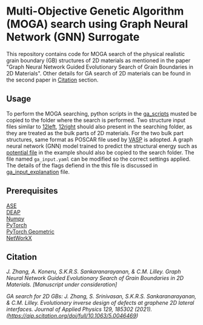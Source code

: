 # Multi-Objective Genetic Algorithm (MOGA) search using Graph Neural Network (GNN) Surrogate

This repository contains code for MOGA search of the physical realistic grain boundary (GB) structures of 2D materials as mentioned in the paper "Graph Neural Network Guided Evolutionary Search of Grain Boundaries in 2D Materials". Other details for GA search of 2D materials can be found in the second paper in [Citation](#citation) section.

## Usage
To perform the MOGA searching, python scripts in the [ga_scripts](ga_scripts/) musted be copied to the folder where the search is performed. Two structure input files similar to [12left](example/12left), [12right](example/12right) should also present in the searching folder, as they are treated as the bulk parts of 2D materials. For the two bulk part structures, same format as POSCAR file used by [VASP](https://www.vasp.at/) is adopted. A graph neural network (GNN) model trained to predict the structural energy such as [potential file](example/potential.pt) in the example should also be copied to the search folder. The file named `ga_input.yaml` can be modified so the correct settings applied. The details of the flags defiend in the this file is discussed in [ga_input_explanation](ga_input_explanation) file.

## Prerequisites
[ASE](https://wiki.fysik.dtu.dk/ase/)  
[DEAP](https://github.com/DEAP/deap)  
[Numpy](https://numpy.org/)  
[PyTorch](https://pytorch.org/)  
[PyTorch Geometric](https://pytorch-geometric.readthedocs.io/en/latest/index.html)  
[NetWorkX](https://networkx.org/)  

## Citation
*J. Zhang, A. Koneru, S.K.R.S. Sankaranarayanan, & C.M. Lilley. Graph Neural Network Guided Evolutionary Search of Grain Boundaries in 2D Materials. [Manuscript under consideration]*  

*GA search for 2D GBs: J. Zhang, S. Srinivasan, S.K.R.S. Sankaranarayanan,  & C.M. Lilley. Evolutionary inverse design of defects at graphene 2D lateral interfaces. Journal of Applied Physics 129, 185302 (2021). (https://aip.scitation.org/doi/full/10.1063/5.0046469)*

